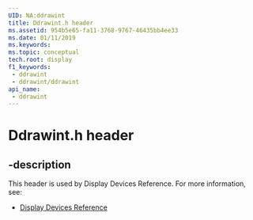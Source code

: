 ```yaml
---
UID: NA:ddrawint
title: Ddrawint.h header
ms.assetid: 954b5e65-fa11-3768-9767-46435bb4ee33
ms.date: 01/11/2019
ms.keywords: 
ms.topic: conceptual
tech.root: display
f1_keywords:
 - ddrawint
 - ddrawint/ddrawint
api_name:
 - ddrawint
---
```


# Ddrawint.h header


## -description

This header is used by Display Devices Reference. For more information, see:

- [Display Devices Reference](../_display/index.md)

